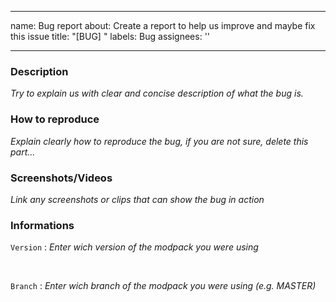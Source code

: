 
---
name: Bug report
about: Create a report to help us improve and maybe fix this issue
title: "[BUG] "
labels: Bug
assignees: '' 

---

###  Description
*Try to explain us with clear and concise description of what the bug is.*

### How to reproduce
*Explain clearly how to reproduce the bug, if you are not sure, delete this part...*

### Screenshots/Videos
*Link any screenshots or clips that can show the bug in action*

### Informations
`Version` : *Enter wich version of the modpack you were using*
<!-- Don't delete --> <br> 
`Branch` : *Enter wich branch of the modpack you were using (e.g. MASTER)*
